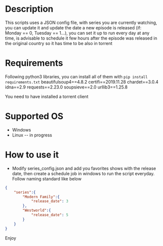 # Description

This scripts uses a JSON config file, with series you are currently watching, you can update it and update the date a new episode is released (if: Monday == 0, Tuesday == 1...), you can set it up to run every day at any time, is advisable to schedule it few hours after the episode was released in the original country so it has time to be also in torrent

# Requirements
  Following python3 libraries, you can install all of them with ```pip install requirements.txt```
      beautifulsoup4==4.8.2
      certifi==2019.11.28
      chardet==3.0.4
      idna==2.9
      requests==2.23.0
      soupsieve==2.0
      urllib3==1.25.8
  
  You need to have installed a torrent client
  
# Supported OS
  - Windows
  - Linux -- in progress
  
# How to use it
- Modify series_config.json and add you favorites shows with the release date, then create a schedule job in windows to run the script everyday. Follow naming standard like below
```json
{
    "series":{
        "Modern Family":{
            "release_date": 3
        },
        "Westworld":{
            "release_date": 5
        }
    }
}
```


Enjoy
